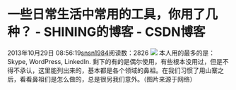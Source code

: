 # 一些日常生活中常用的工具，你用了几种？ - SHINING的博客 - CSDN博客
2013年10月29日 08:56:19[snsn1984](https://me.csdn.net/snsn1984)阅读数：2826
![](https://img-blog.csdn.net/20131029085210093?watermark/2/text/aHR0cDovL2Jsb2cuY3Nkbi5uZXQvc25zbjE5ODQ=/font/5a6L5L2T/fontsize/400/fill/I0JBQkFCMA==/dissolve/70/gravity/SouthEast)
本人用的最多的是：Skype, WordPress, LinkedIn.
剩下的有的是偶尔使用，有些根本没用过，但是不得不承认，这里能列出来的，基本都是各个领域的鼻祖。在我们习惯了用山寨之后，看看鼻祖们是怎么做的，总是很另我们意外。（图片来源于网络）
